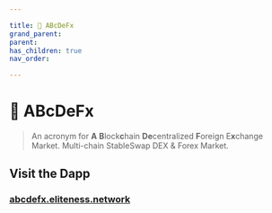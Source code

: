 ```yaml
---

title: 💱 ABcDeFx
grand_parent:
parent:
has_children: true
nav_order:

---
```


# 💱 ABcDeFx
> An acronym for **A** **B**lock**c**hain **De**centralized **F**oreign E**x**change Market.
Multi-chain StableSwap DEX & Forex Market.

## Visit the Dapp
### [abcdefx.eliteness.network](https://abcdefx.eliteness.network)